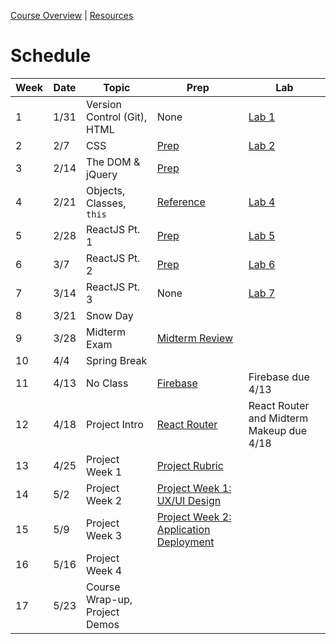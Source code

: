 [Course Overview](index.md) | [Resources](resources.md)

# Schedule

| Week | Date | Topic | Prep | Lab
| --- | --- | --- | --- | --- |
| 1 | 1/31 | Version Control (Git), HTML | None | [Lab 1](labs/01.md)
| 2 | 2/7 | CSS | [Prep](prep/02.md) | [Lab 2](labs/02.md)
| 3 | 2/14 | The DOM & jQuery | [Prep](prep/03.md) |
| 4 | 2/21 | Objects, Classes, `this` | [Reference](prep/04.md) | [Lab 4](labs/04.md)
| 5 | 2/28 | ReactJS Pt. 1 | [Prep](prep/05.md) | [Lab 5](labs/05.md)
| 6 | 3/7 | ReactJS Pt. 2 | [Prep](prep/06.md) | [Lab 6](labs/06.md)
| 7 | 3/14 | ReactJS Pt. 3 | None | [Lab 7](labs/07.md)
| 8 | 3/21 | Snow Day
| 9 | 3/28 | Midterm Exam | [Midterm Review](notes/midterm-review.md)
| 10 | 4/4 | Spring Break
| 11 | 4/13 | No Class | [Firebase](prep/11.md) | Firebase due 4/13
| 12 | 4/18 | Project Intro | [React Router](prep/12.md) | React Router and Midterm Makeup due 4/18
| 13 | 4/25 | Project Week 1 | [Project Rubric](prep/project.md) |
| 14 | 5/2 | Project Week 2 | [Project Week 1: UX/UI Design](prep/13.md) |
| 15 | 5/9 | Project Week 3 | [Project Week 2: Application Deployment](prep/14.md) |
| 16 | 5/16 | Project Week 4 |
| 17 | 5/23 | Course Wrap-up, Project Demos |
